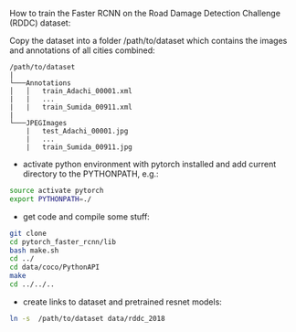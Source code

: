 How to train the Faster RCNN on the Road Damage Detection Challenge (RDDC) dataset:

Copy the dataset into a folder /path/to/dataset which contains the images and annotations of all cities combined:
```
/path/to/dataset
|  
└───Annotations 
│   │   train_Adachi_00001.xml
|   |   ...
|   |   train_Sumida_00911.xml
|
└───JPEGImages
    |   test_Adachi_00001.jpg
    |   ...
    |   train_Sumida_00911.jpg
```


* activate python environment with pytorch installed and add current directory to the PYTHONPATH, e.g.:

```bash
source activate pytorch
export PYTHONPATH=./
```
* get code and compile some stuff: 

```bash
git clone 
cd pytorch_faster_rcnn/lib
bash make.sh 
cd ../
cd data/coco/PythonAPI
make 
cd ../../..
```
* create links to dataset and pretrained resnet models:

```bash
ln -s  /path/to/dataset data/rddc_2018
```
